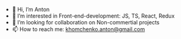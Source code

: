 - 👋 Hi, I’m Anton
- 👀 I’m interested in Front-end-development: JS, TS, React, Redux
- 💞️ I’m looking for collaboration on Non-commertial projects
- 📫 How to reach me: khomchenko.anton@gmail.com

<!---
khomch/khomch is a ✨ special ✨ repository because its `README.md` (this file) appears on your GitHub profile.
You can click the Preview link to take a look at your changes.
--->
